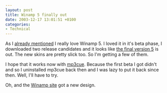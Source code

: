 ```yaml
---
layout: post
title: Winamp 5 finally out
date: 2003-12-17 13:01:51 +0100
categories:
- Technical
---
```

As I <a href="http://www.rusiczki.net/blog/archives/2003/10/21/winamp_5_rocks">already mentioned</a> I really love Winamp 5. I loved it in it's beta phase, I downloaded two release candidates and it looks like <a title="Winamp 5 download" href="http://www.winamp.com/player/">the final version 5</a> is out. The new skins are pretty slick too. So I'm getting a few of them.

I hope that it works now with <a href="http://guerillasoft.nstemp.com/mp3cue/" title="THE plug-in of choice if you have ripped mixes lying around">mp3cue</a>. Because the first beta I got didn't and so I uninstalled mp3cue back then and I was lazy to put it back since then. Well, I'll have to try.

Oh, and the <a href="http://www.winamp.com">Winamp site</a> got a new design.
